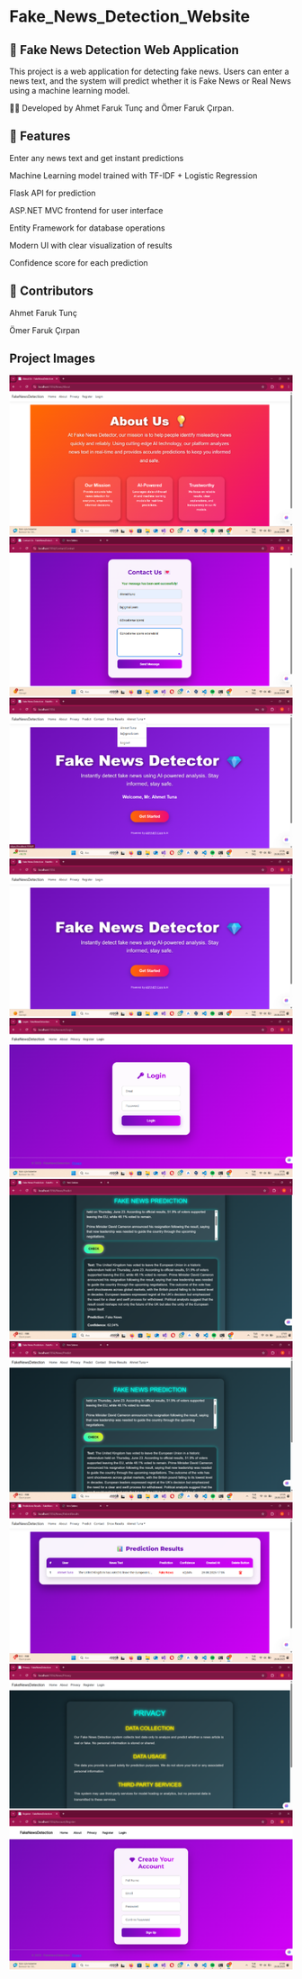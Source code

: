 # Fake_News_Detection_Website


## 📰 Fake News Detection Web Application

This project is a web application for detecting fake news. Users can enter a news text, and the system will predict whether it is Fake News or Real News using a machine learning model.

👨‍💻 Developed by Ahmet Faruk Tunç and Ömer Faruk Çırpan.

## 🚀 Features

Enter any news text and get instant predictions

Machine Learning model trained with TF-IDF + Logistic Regression

Flask API for prediction

ASP.NET MVC frontend for user interface

Entity Framework for database operations

Modern UI with clear visualization of results

Confidence score for each prediction

## 👥 Contributors

Ahmet Faruk Tunç

Ömer Faruk Çırpan

## Project Images
![Proje Logosu](https://github.com/AhmetFarukTUNC/Fake_News_Detection_Website/blob/main/PROJECTIMAGES/aboutbeforelogin.png)
![Proje Logosu](https://github.com/AhmetFarukTUNC/Fake_News_Detection_Website/blob/main/PROJECTIMAGES/contact.png)
![Proje Logosu](https://github.com/AhmetFarukTUNC/Fake_News_Detection_Website/blob/main/PROJECTIMAGES/homepageafterlogin.png)
![Proje Logosu](https://github.com/AhmetFarukTUNC/Fake_News_Detection_Website/blob/main/PROJECTIMAGES/homepagebeforelogin.png)
![Proje Logosu](https://github.com/AhmetFarukTUNC/Fake_News_Detection_Website/blob/main/PROJECTIMAGES/login.png)
![Proje Logosu](https://github.com/AhmetFarukTUNC/Fake_News_Detection_Website/blob/main/PROJECTIMAGES/predict1.png)
![Proje Logosu](https://github.com/AhmetFarukTUNC/Fake_News_Detection_Website/blob/main/PROJECTIMAGES/predict2.png)
![Proje Logosu](https://github.com/AhmetFarukTUNC/Fake_News_Detection_Website/blob/main/PROJECTIMAGES/predictionresults.png)
![Proje Logosu](https://github.com/AhmetFarukTUNC/Fake_News_Detection_Website/blob/main/PROJECTIMAGES/privacybeforelogin.png)
![Proje Logosu](https://github.com/AhmetFarukTUNC/Fake_News_Detection_Website/blob/main/PROJECTIMAGES/register.png)



